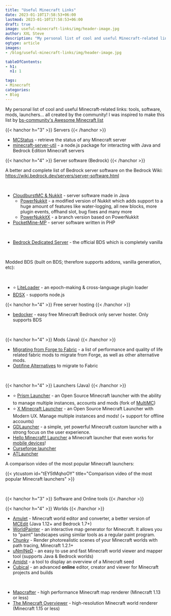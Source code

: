 ```yaml
---
title: "Useful Minecraft Links"
date: 2023-01-10T17:58:53+06:00
lastmod: 2023-01-10T17:58:53+06:00
draft: true
image: useful-minecraft-links/img/header-image.jpg
author: XXL Steve
description: "My personal list of cool and useful Minecraft-related links: tools, software, mods, launchers... all created by the community"
ogtype: article
images:
- /blog/useful-minecraft-links/img/header-image.jpg

tableOfContents:
- h1:
  n1: 1

tags:
- Minecraft
categories:
- Blog
---
```


My personal list of cool and useful Minecraft-related links: tools, software, mods, launchers... all created by the community!
I was inspired to make this list by [bs-community's Awesome Minecraft list](https://github.com/bs-community/awesome-minecraft)

{{< hanchor h="3" >}}
Servers
{{< /hanchor >}}

- [MCStatus](https://mcstatus.io) - retrieve the status of any Minecraft server
- [minecraft-server-util](https://passthemayo.gitbook.io/minecraft-server-util/) - a node.js package for interacting with Java and Bedrock Edition Minecraft servers

{{< hanchor h="4" >}}
Server software (Bedrock)
{{< /hanchor >}}

A better and complete list of Bedrock server software on the Bedrock Wiki: https://wiki.bedrock.dev/servers/server-software.html

&nbsp;

- [CloudburstMC & Nukkit](https://cloudburstmc.org/) - server software made in Java
  - [PowerNukkit](https://powernukkit.org/) - a modified version of Nukkit which adds support to a huge amount of features like water-logging,    all new blocks, more plugin events, offhand slot, bug fixes and many more
  - [PowerNukkitX](https://github.com/PowerNukkitX/PowerNukkitX) - a branch version based on PowerNukkit
- [PocketMine-MP](https://pmmp.io/) - server software written in PHP

&nbsp;

- [Bedrock Dedicated Server](https://www.minecraft.net/en-us/download/server/bedrock) - the official BDS which is completely vanilla

&nbsp;

Modded BDS (built on BDS; therefore supports addons, vanilla generation, etc):

&nbsp;

- ⭐ [LiteLoader](https://github.com/LiteLDev/LiteLoaderBDS) - an epoch-making & cross-language plugin loader
- [BDSX](https://github.com/bdsx/bdsx) - supports node.js

{{< hanchor h="4" >}}
Free server hosting
{{< /hanchor >}}

- [bedocker](https://bedocker.com/) - easy free Minecraft Bedrock only server hoster. Only supports BDS

&nbsp;

{{< hanchor h="4" >}}
Mods (Java)
{{< /hanchor >}}

- [Migrating from Forge to Fabric](https://microcontrollersdev.github.io/Alternatives/) - a list of performance and quality of life related fabric mods to migrate from Forge, as well as other alternative mods.
- [Optifine Alternatives](https://lambdaurora.dev/optifine_alternatives/) to migrate to Fabric

&nbsp;

{{< hanchor h="4" >}}
Launchers (Java)
{{< /hanchor >}}

- ⭐ [Prism Launcher](https://prismlauncher.org/) - an Open Source Minecraft launcher with the ability to manage multiple instances, accounts and mods (fork of [MultiMC](https://multimc.org/))
- ⭐ [X Minecraft Launcher](https://xmcl.app/) - an Open Source Minecraft Launcher with Modern UX. Manage multiple instances and mods! (+ support for offline accounts)
- [GDLauncher](https://gdlauncher.com/) - a simple, yet powerful Minecraft custom launcher with a strong focus on the user experience.
- [Hello Minecraft! Launcher](https://github.com/huanghongxun/HMCL) a Minecraft launcher that even works for [mobile devices](https://github.com/huanghongxun/HMCL-PE)!
- [Curseforge launcher](https://curseforge.overwolf.com/)
- [ATLauncher](https://atlauncher.com/)

A comparison video of the most popular Minecraft launchers:

{{< ytcustom id="tEY5tMqhoOY" title="Comparison video of the most popular Minecraft launchers" >}}

&nbsp;

{{< hanchor h="3" >}}
Software and Online tools
{{< /hanchor >}}

{{< hanchor h="4" >}}
Worlds
{{< /hanchor >}}

- [Amulet](https://www.amuletmc.com/) - Minecraft world editor and converter, a better version of [MCEdit](http://www.mcedit.net/) (Java 1.12+ and Bedrock 1.7+)
- [WorldPainter](https://www.worldpainter.net/) - an interactive map generator for Minecraft. It allows you to "paint" landscapes using similar tools as a regular paint program.
- [Chunky](https://chunky-dev.github.io/docs/) - Render photorealistic scenes of your Minecraft worlds with path tracing, Minecraft 1.2.1+
- [uNmINeD](https://unmined.net/) - an easy to use and fast Minecraft world viewer and mapper tool (supports Java & Bedrock worlds)
- [Amidst](https://github.com/toolbox4minecraft/amidst) - a tool to display an overview of a Minecraft seed
- [Cubical](https://cubical.xyz/) - an advanced **online** editor, creator and viewer for Minecraft projects and builds

&nbsp;

- [Mapcrafter](https://github.com/mapcrafter/mapcrafter) - high performance Minecraft map renderer (Minecraft 1.13 or less)
- [The Minecraft Overviewer](https://overviewer.org/) - high-resolution Minecraft world renderer (Minecraft 1.15 or less)
